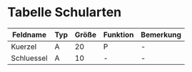 # Tabelle Schularten



| Feldname   | Typ | Größe | Funktion | Bemerkung |
|------------|-----|-------|----------|-----------|
| Kuerzel    | A   | 20    | P        | -         |
| Schluessel | A   | 10    | -        | -         |


